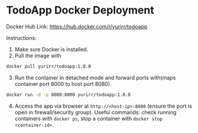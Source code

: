 # TodoApp Docker Deployment

Docker Hub Link: https://hub.docker.com/r/yurirr/todoapp

Instructions: 
1. Make sure Docker is installed.
2. Pull the image with
   
```bash
docker pull yurirr/todoapp:1.0.0
```

3. Run the container in detached mode and forward ports with(maps container port 8000 to host port 8080). 

```bash
docker run -d -p 8080:8000 yurirr/todoapp:1.0.0
```

4. Access the app via browser at `http://<host-ip>:8080` (ensure the port is open in firewall/security group). Useful commands: check running containers with `docker ps`, stop a container with `docker stop <container-id>`.
